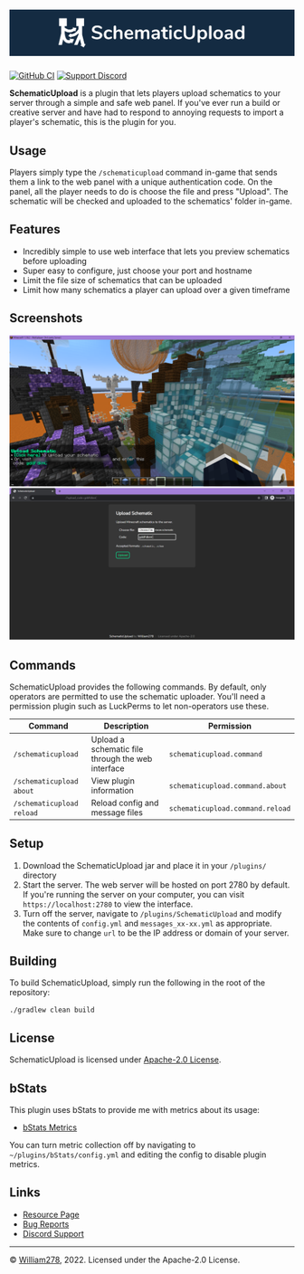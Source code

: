 # [![SchematicUpload Banner](images/banner-graphic.png)](https://github.com/WiIIiam278/SchematicUpload)
[![GitHub CI](https://img.shields.io/github/workflow/status/WiIIiam278/SchematicUpload/Java%20CI?logo=github)](https://github.com/WiIIiam278/SchematicUpload/actions/workflows/java_ci.yml)
[![Support Discord](https://img.shields.io/discord/818135932103557162.svg?label=&logo=discord&logoColor=fff&color=7389D8&labelColor=6A7EC2)](https://discord.gg/tVYhJfyDWG)

**SchematicUpload** is a plugin that lets players upload schematics to your server through a simple and safe web panel. If you've ever run a build or creative server and have had to respond to annoying requests to import a player's schematic, this is the plugin for you.

## Usage
Players simply type the `/schematicupload` command in-game that sends them a link to the web panel with a unique authentication code. On the panel, all the player needs to do is choose the file and press "Upload". The schematic will be checked and uploaded to the schematics' folder in-game.

## Features
* Incredibly simple to use web interface that lets you preview schematics before uploading
* Super easy to configure, just choose your port and hostname
* Limit the file size of schematics that can be uploaded
* Limit how many schematics a player can upload over a given timeframe

## Screenshots
![Screenshot of the in-game command](images/in-game-command.png)
![Screenshot of the web interface](images/web-interface.png)

## Commands
SchematicUpload provides the following commands. By default, only operators are permitted to use the schematic uploader. You'll need a permission plugin such as LuckPerms to let non-operators use these.

| Command                   | Description                                       | Permission                       |
|---------------------------|---------------------------------------------------|----------------------------------|
| `/schematicupload`        | Upload a schematic file through the web interface | `schematicupload.command`        |
| `/schematicupload about`  | View plugin information                           | `schematicupload.command.about`  |
| `/schematicupload reload` | Reload config and message files                   | `schematicupload.command.reload` |

## Setup
1. Download the SchematicUpload jar and place it in your `/plugins/` directory
2. Start the server. The web server will be hosted on port 2780 by default. If you're running the server on your computer, you can visit `https://localhost:2780` to view the interface.
3. Turn off the server, navigate to `/plugins/SchematicUpload` and modify the contents of `config.yml` and `messages_xx-xx.yml` as appropriate. Make sure to change `url` to be the IP address or domain of your server.

## Building
To build SchematicUpload, simply run the following in the root of the repository:
```
./gradlew clean build
```

## License
SchematicUpload is licensed under [Apache-2.0 License](https://github.com/WiIIiam278/SchematicUpload/blob/master/LICENSE).

## bStats
This plugin uses bStats to provide me with metrics about its usage:
- [bStats Metrics](https://bstats.org/plugin/bukkit/SchematicUpload/14611)

You can turn metric collection off by navigating to `~/plugins/bStats/config.yml` and editing the config to disable plugin metrics.

## Links
- [Resource Page](https://www.spigotmc.org/resources/schematicupload.100657/)
- [Bug Reports](https://github.com/WiIIiam278/SchematicUpload/issues)
- [Discord Support](https://discord.gg/tVYhJfyDWG)


---
&copy; [William278](https://william278.net/), 2022. Licensed under the Apache-2.0 License.